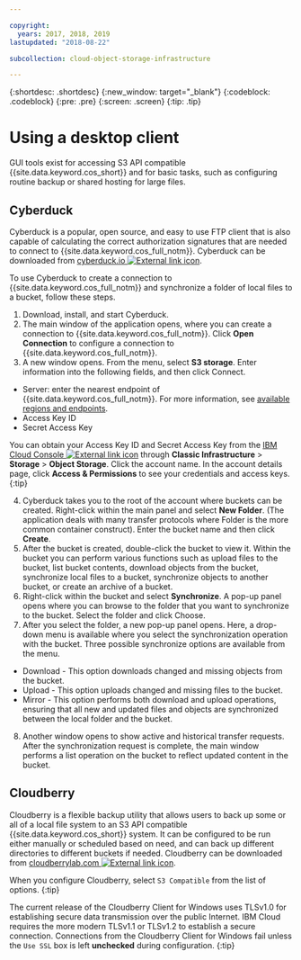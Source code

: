 ```yaml
---

copyright:
  years: 2017, 2018, 2019
lastupdated: "2018-08-22"

subcollection: cloud-object-storage-infrastructure

---
```

{:shortdesc: .shortdesc}
{:new_window: target="_blank"}
{:codeblock: .codeblock}
{:pre: .pre}
{:screen: .screen}
{:tip: .tip}


# Using a desktop client

GUI tools exist for accessing S3 API compatible {{site.data.keyword.cos_short}} and for basic tasks, such as configuring routine backup or shared hosting for large files.

## Cyberduck

Cyberduck is a popular, open source, and easy to use FTP client that is also capable of calculating the correct authorization signatures that are needed to connect to {{site.data.keyword.cos_full_notm}}.  Cyberduck can be downloaded from [cyberduck.io ![External link icon](../../icons/launch-glyph.svg "External link icon")](https://cyberduck.io/).

To use Cyberduck to create a connection to {{site.data.keyword.cos_full_notm}} and synchronize a folder of local files to a bucket, follow these steps.

 1. Download, install, and start Cyberduck.
 2. The main window of the application opens, where you can create a connection to {{site.data.keyword.cos_full_notm}}. Click **Open Connection** to configure a connection to {{site.data.keyword.cos_full_notm}}.
 3. A new window opens. From the menu, select **S3 storage**. Enter information into the following fields, and then click Connect.
   * Server: enter the nearest endpoint of {{site.data.keyword.cos_full_notm}}. For more information, see [available regions and endpoints](/docs/infrastructure/cloud-object-storage-infrastructure?topic=cloud-object-storage-infrastructure-select-regions-and-endpoints).
   * Access Key ID
   * Secret Access Key
   
   You can obtain your Access Key ID and Secret Access Key from the [IBM Cloud Console ![External link icon](../../icons/launch-glyph.svg "External link icon")](https://cloud.ibm.com/) through **Classic Infrastructure** > **Storage** > **Object Storage**. Click the account name. In the account details page, click **Access & Permissions** to see your credentials and access keys.
   {:tip}

 4. Cyberduck takes you to the root of the account where buckets can be created. Right-click within the main panel and select **New Folder**. (The application deals with many transfer protocols where Folder is the more common container construct). Enter the bucket name and then click **Create**.
 5. After the bucket is created, double-click the bucket to view it. Within the bucket you can perform various functions such as upload files to the bucket, list bucket contents, download objects from the bucket, synchronize local files to a bucket, synchronize objects to another bucket, or create an archive of a bucket.
 6. Right-click within the bucket and select **Synchronize**. A pop-up panel opens where you can browse to the folder that you want to synchronize to the bucket. Select the folder and click Choose.
 7. After you select the folder, a new pop-up panel opens. Here, a drop-down menu is available where you select the synchronization operation with the bucket. Three possible synchronize options are available from the menu.
   * Download - This option downloads changed and missing objects from the bucket.
   * Upload - This option uploads changed and missing files to the bucket.
   * Mirror - This option performs both download and upload operations, ensuring that all new and updated files and objects are synchronized between the local folder and the bucket.

 8. Another window opens to show active and historical transfer requests. After the synchronization request is complete, the main window performs a list operation on the bucket to reflect updated content in the bucket.

## Cloudberry

Cloudberry is a flexible backup utility that allows users to back up some or all of a local file system to an S3 API compatible {{site.data.keyword.cos_short}} system. It can be configured to be run either manually or scheduled based on need, and can back up different directories to different buckets if needed. Cloudberry can be downloaded from [cloudberrylab.com ![External link icon](../../icons/launch-glyph.svg "External link icon")](https://www.cloudberrylab.com/).

When you configure Cloudberry, select `S3 Compatible` from the list of options.
{:tip}

The current release of the Cloudberry Client for Windows uses TLSv1.0 for establishing secure data transmission over the public Internet. IBM Cloud requires the more modern TLSv1.1 or TLSv1.2 to establish a secure connection. Connections from the Cloudberry Client for Windows fail unless the `Use SSL` box is left **unchecked** during configuration.
{:tip}
